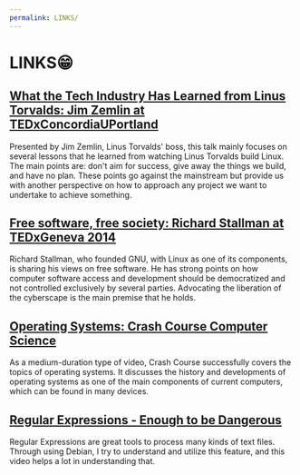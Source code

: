 ```yaml
---
permalink: LINKS/
---
```

# LINKS😁
## [What the Tech Industry Has Learned from Linus Torvalds: Jim Zemlin at TEDxConcordiaUPortland](https://www.youtube.com/watch?v=7XTHdcmjenI&ab_channel=TEDxTalks)
Presented by Jim Zemlin, Linus Torvalds' boss, this talk mainly focuses on several lessons that he learned from watching Linus Torvalds build Linux. The main points are: don't aim for success, give away the things we build, and have no plan. These points go against the mainstream but provide us with another perspective on how to approach any project we want to undertake to achieve something.
## [Free software, free society: Richard Stallman at TEDxGeneva 2014](https://www.youtube.com/watch?v=Ag1AKIl_2GM&ab_channel=TEDxTalks)
Richard Stallman, who founded GNU, with Linux as one of its components, is sharing his views on free software. He has strong points on how computer software access and development should be democratized and not controlled exclusively by several parties. Advocating the liberation of the cyberscape is the main premise that he holds.
## [Operating Systems: Crash Course Computer Science](https://www.youtube.com/watch?v=26QPDBe-NB8&ab_channel=CrashCourse)
As a medium-duration type of video, Crash Course successfully covers the topics of operating systems. It discusses the history and developments of operating systems as one of the main components of current computers, which can be found in many devices.
## [Regular Expressions - Enough to be Dangerous](https://www.youtube.com/watch?v=bgBWp9EIlMM&ab_channel=EngineerMan)
Regular Expressions are great tools to process many kinds of text files. Through using Debian, I try to understand and utilize this feature, and this video helps a lot in understanding that.
